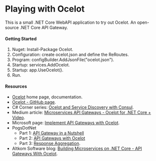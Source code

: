 # Playing with Ocelot

This is a small .NET Core WebAPI application to try out Ocelot. An open-source .NET Core API Gateway.

#### Getting Started
1. Nuget: Install-Package Ocelot.
2. Configuration: create ocelot.json and define the ReRoutes.
3. Program: configBuilder.AddJsonFile("ocelot.json").
4. Startup: services.AddOcelot.
5. Startup: app.UseOcelot().
6. Run.

#### Resources

- [Ocelot](https://ocelot.readthedocs.io) home page, documentation.
- [Ocelot - GitHub page](https://github.com/ThreeMammals/Ocelot).
- C# Corner series: [Ocelot and Service Discovery with Consul](https://www.c-sharpcorner.com/article/building-api-gateway-using-ocelot-in-asp-net-core-configuration-consul/).
- Medium article: [Microservices API Gateways - Ocelot for .NET Core + Video](https://medium.com/hypertrends/microservices-api-gateways-ocelot-for-net-core-video-8bbd4ed3be8f ).
- Microsoft page: [Implement API Gateways with Ocelot](https://docs.microsoft.com/en-us/dotnet/standard/microservices-architecture/multi-container-microservice-net-applications/implement-api-gateways-with-ocelot "Implement API Gateways with Ocelot").
- PogsDotNet
  - Part 1: [API Gateway in a Nutshell](https://www.pogsdotnet.com/2018/08/api-gateway-in-nutshell.html)
  - Part 2: [API Gateways with Ocelot](https://www.pogsdotnet.com/2018/08/building-simple-api-gateways-with.html)
  - Part 3: [Response Aggregation](https://www.pogsdotnet.com/2018/09/api-gateway-response-aggregation-with.html).
- Altkom Software blog: [Building Microservices on .NET Core - API Gateways With Ocelot](https://altkomsoftware.pl/en/blog/building-api-gateways-with-ocelot/).
